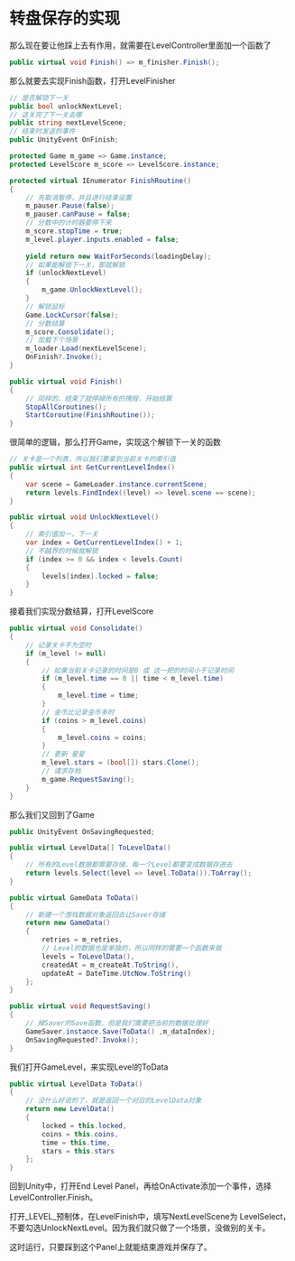 # 转盘保存的实现

那么现在要让他踩上去有作用，就需要在LevelController里面加一个函数了

```csharp
public virtual void Finish() => m_finisher.Finish();
```

那么就要去实现Finish函数，打开LevelFinisher

```csharp
// 是否解锁下一关
public bool unlockNextLevel;
// 这关完了下一关去哪
public string nextLevelScene;
// 结束时发送的事件
public UnityEvent OnFinish;

protected Game m_game => Game.instance;
protected LevelScore m_score => LevelScore.instance;

protected virtual IEnumerator FinishRoutine()
{
    // 先取消暂停，并且进行结束设置
    m_pauser.Pause(false);
    m_pauser.canPause = false;
    // 分数中的计时器要停下来
    m_score.stopTime = true;
    m_level.player.inputs.enabled = false;
    
    yield return new WaitForSeconds(loadingDelay);
    // 如果能解锁下一关，那就解锁
    if (unlockNextLevel)
    {
        m_game.UnlockNextLevel();
    }
    // 解锁鼠标
    Game.LockCursor(false);
    // 分数结算
    m_score.Consolidate();
    // 加载下个场景
    m_loader.Load(nextLevelScene);
    OnFinish?.Invoke();
}

public virtual void Finish()
{
    // 同样的，结束了就停掉所有的携程，开始结算
    StopAllCoroutines();
    StartCoroutine(FinishRoutine());
}
```

很简单的逻辑，那么打开Game，实现这个解锁下一关的函数

```csharp
// 关卡是一个列表，所以我们要拿到当前关卡的索引值
public virtual int GetCurrentLevelIndex()
{
    var scene = GameLoader.instance.currentScene;
    return levels.FindIndex((level) => level.scene == scene);
}

public virtual void UnlockNextLevel()
{
    // 索引值加一，下一关
    var index = GetCurrentLevelIndex() + 1;
    // 不越界的时候就解锁
    if (index >= 0 && index < levels.Count)
    {
        levels[index].locked = false;
    }
}
```

接着我们实现分数结算，打开LevelScore

```csharp
public virtual void Consolidate()
{
    // 记录关卡不为空时
    if (m_level != null)
    {
        // 如果当前关卡记录的时间是0 或 这一把的时间小于记录时间
        if (m_level.time == 0 || time < m_level.time)
        {
            m_level.time = time;
        }
        // 金币比记录金币多时
        if (coins > m_level.coins)
        {
            m_level.coins = coins;
        }
        // 更新 星星
        m_level.stars = (bool[]) stars.Clone();
        // 请求存档
        m_game.RequestSaving();
    }
}
```

那么我们又回到了Game

```csharp
public UnityEvent OnSavingRequested;

public virtual LevelData[] ToLevelData()
{
    // 所有的Level数据都需要存储，每一个Level都要变成数据存进去
    return levels.Select(level => level.ToData()).ToArray();
}

public virtual GameData ToData()
{
    // 新建一个游戏数据对象返回去让Saver存储
    return new GameData()
    {
        retries = m_retries,
        // Level的数据也是单独的，所以同样的需要一个函数来做
        levels = ToLevelData(),
        createdAt = m_createAt.ToString(),
        updateAt = DateTime.UtcNow.ToString()
    };
}

public virtual void RequestSaving()
{
    // 掉Saver的Save函数，但是我们需要把当前的数据处理好
    GameSaver.instance.Save(ToData() ,m_dataIndex);
    OnSavingRequested?.Invoke();
}
```

我们打开GameLevel，来实现Level的ToData

```csharp
public virtual LevelData ToData()
{
    // 没什么好说的了，就是返回一个对应的LevelData对象
    return new LevelData()
    {
        locked = this.locked,
        coins = this.coins,
        time = this.time,
        stars = this.stars
    };
}
```

回到Unity中，打开End Level Panel，再给OnActivate添加一个事件，选择LevelController.Finish。

打开_LEVEL_预制体，在LevelFinish中，填写NextLevelScene为 LevelSelect，不要勾选UnlockNextLevel。因为我们就只做了一个场景，没做别的关卡。

这时运行，只要踩到这个Panel上就能结束游戏并保存了。